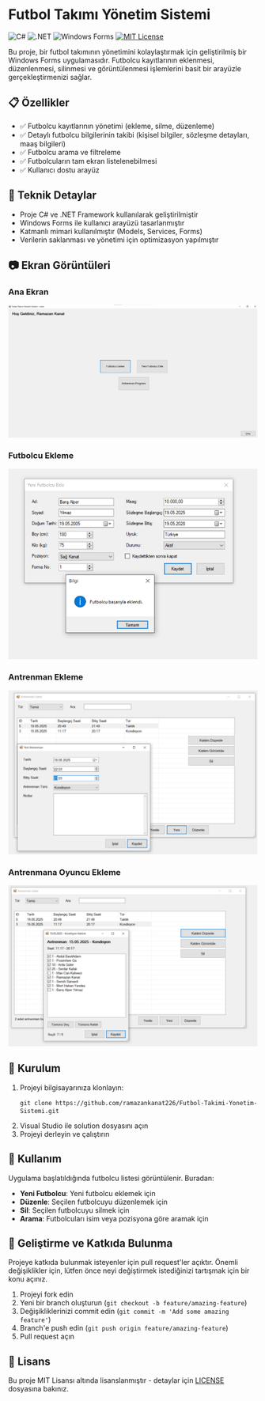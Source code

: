 # Futbol Takımı Yönetim Sistemi

![C#](https://img.shields.io/badge/C%23-239120?style=for-the-badge&logo=c-sharp&logoColor=white)
![.NET](https://img.shields.io/badge/.NET-5C2D91?style=for-the-badge&logo=.net&logoColor=white)
![Windows Forms](https://img.shields.io/badge/Windows%20Forms-0078D6?style=for-the-badge&logo=windows&logoColor=white)
[![MIT License](https://img.shields.io/badge/License-MIT-green.svg)](https://choosealicense.com/licenses/mit/)

Bu proje, bir futbol takımının yönetimini kolaylaştırmak için geliştirilmiş bir Windows Forms uygulamasıdır. Futbolcu kayıtlarının eklenmesi, düzenlenmesi, silinmesi ve görüntülenmesi işlemlerini basit bir arayüzle gerçekleştirmenizi sağlar.

## 📋 Özellikler

- ✅ Futbolcu kayıtlarının yönetimi (ekleme, silme, düzenleme)
- ✅ Detaylı futbolcu bilgilerinin takibi (kişisel bilgiler, sözleşme detayları, maaş bilgileri)
- ✅ Futbolcu arama ve filtreleme
- ✅ Futbolcuların tam ekran listelenebilmesi
- ✅ Kullanıcı dostu arayüz

## 🔧 Teknik Detaylar

- Proje C# ve .NET Framework kullanılarak geliştirilmiştir
- Windows Forms ile kullanıcı arayüzü tasarlanmıştır
- Katmanlı mimari kullanılmıştır (Models, Services, Forms)
- Verilerin saklanması ve yönetimi için optimizasyon yapılmıştır

## 📷 Ekran Görüntüleri

### Ana Ekran
![Ana Ekran](screenshots/AnaEkran.png)

### Futbolcu Ekleme
![Futbolcu Ekleme](screenshots/FutbolcuEkleme.png)

### Antrenman Ekleme
![Antrenman Ekleme](screenshots/AntrenmanEkleme.png)

### Antrenmana Oyuncu Ekleme
![Antrenmana Oyuncu Ekleme](screenshots/AntrenmanaOyuncuEkleme.png)

## 🚀 Kurulum

1. Projeyi bilgisayarınıza klonlayın:
   ```
   git clone https://github.com/ramazankanat226/Futbol-Takimi-Yonetim-Sistemi.git
   ```
2. Visual Studio ile solution dosyasını açın
3. Projeyi derleyin ve çalıştırın

## 📝 Kullanım

Uygulama başlatıldığında futbolcu listesi görüntülenir. Buradan:
- **Yeni Futbolcu**: Yeni futbolcu eklemek için
- **Düzenle**: Seçilen futbolcuyu düzenlemek için
- **Sil**: Seçilen futbolcuyu silmek için
- **Arama**: Futbolcuları isim veya pozisyona göre aramak için

## 🤝 Geliştirme ve Katkıda Bulunma

Projeye katkıda bulunmak isteyenler için pull request'ler açıktır. Önemli değişiklikler için, lütfen önce neyi değiştirmek istediğinizi tartışmak için bir konu açınız.

1. Projeyi fork edin
2. Yeni bir branch oluşturun (`git checkout -b feature/amazing-feature`)
3. Değişikliklerinizi commit edin (`git commit -m 'Add some amazing feature'`)
4. Branch'e push edin (`git push origin feature/amazing-feature`)
5. Pull request açın

## 📄 Lisans

Bu proje MIT Lisansı altında lisanslanmıştır - detaylar için [LICENSE](LICENSE) dosyasına bakınız. 
